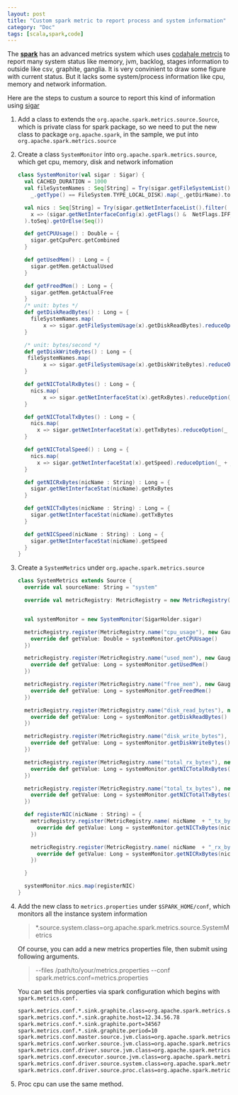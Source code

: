 ```yaml
---
layout: post
title: "Custom spark metric to report process and system information"
category: "Doc"
tags: [scala,spark,code]
---
```


The [**spark**](http://spark.apache.org/) has an advanced metrics system which uses [codahale metrcis](https://github.com/dropwizard/metrics) to report many system status like memory, jvm, backlog, stages information to outside like csv, graphite, ganglia. It is very convinient to draw some figure with current status. But it lacks some system/process information like cpu, memory and network information.

Here are  the steps to custum a source to report this kind of information using [sigar](https://github.com/hyperic/sigar)

1. Add a class to extends the `org.apache.spark.metrics.source.Source`, which is private class for spark package, so we need to put the new class to package `org.apache.spark`, in the sample, we put into `org.apache.spark.metrics.source`

2. Create a class `SystemMonitor` into `org.apache.spark.metrics.source`, which get cpu, memory, disk and network infomation

   ```scala
   class SystemMonitor(val sigar : Sigar) {
     val CACHED_DURATION = 1000
     val fileSystemNames : Seq[String] = Try(sigar.getFileSystemList().filter(
       _.getType() == FileSystem.TYPE_LOCAL_DISK).map(_.getDirName).toSeq).getOrElse(Seq())
   
     val nics : Seq[String] = Try(sigar.getNetInterfaceList().filter(
       x => (sigar.getNetInterfaceConfig(x).getFlags() &  NetFlags.IFF_UP) != 0
     ).toSeq).getOrElse(Seq())
   
     def getCPUUsage() : Double = {
       sigar.getCpuPerc.getCombined
     }
   
     def getUsedMem() : Long = {
       sigar.getMem.getActualUsed
     }
   
     def getFreedMem() : Long = {
       sigar.getMem.getActualFree
     }
     /* unit: bytes */
     def getDiskReadBytes() : Long = {
       fileSystemNames.map(
           x => sigar.getFileSystemUsage(x).getDiskReadBytes).reduceOption(_ + _).getOrElse(0L)
     }
   
     /* unit: bytes/second */
     def getDiskWriteBytes() : Long = {
      fileSystemNames.map(
           x => sigar.getFileSystemUsage(x).getDiskWriteBytes).reduceOption(_ + _).getOrElse(0L)
     }
   
     def getNICTotalRxBytes() : Long = {
       nics.map(
           x => sigar.getNetInterfaceStat(x).getRxBytes).reduceOption(_ + _).getOrElse(0L)
     }
   
     def getNICTotalTxBytes() : Long = {
       nics.map(
         x => sigar.getNetInterfaceStat(x).getTxBytes).reduceOption(_ + _).getOrElse(0L)
     }
   
     def getNICTotalSpeed() : Long = {
       nics.map(
         x => sigar.getNetInterfaceStat(x).getSpeed).reduceOption(_ + _).getOrElse(0L)
     }
   
     def getNICRxBytes(nicName : String) : Long = {
       sigar.getNetInterfaceStat(nicName).getRxBytes
     }
   
     def getNICTxBytes(nicName : String) : Long = {
       sigar.getNetInterfaceStat(nicName).getTxBytes
     }
   
     def getNICSpeed(nicName : String) : Long = {
       sigar.getNetInterfaceStat(nicName).getSpeed
     }   
   }
   ```

3. Create a `SystemMetrics` under `org.apache.spark.metrics.source`

   ```scala
   class SystemMetrics extends Source {
     override val sourceName: String = "system"
   
     override val metricRegistry: MetricRegistry = new MetricRegistry()
   
   
     val systemMonitor = new SystemMonitor(SigarHolder.sigar)
   
     metricRegistry.register(MetricRegistry.name("cpu_usage"), new Gauge[Double] {
       override def getValue: Double = systemMonitor.getCPUUsage()
     })
   
     metricRegistry.register(MetricRegistry.name("used_mem"), new Gauge[Long] {
       override def getValue: Long = systemMonitor.getUsedMem()
     })
   
     metricRegistry.register(MetricRegistry.name("free_mem"), new Gauge[Long] {
       override def getValue: Long = systemMonitor.getFreedMem()
     })
   
     metricRegistry.register(MetricRegistry.name("disk_read_bytes"), new Gauge[Long] {
       override def getValue: Long = systemMonitor.getDiskReadBytes()
     })
   
     metricRegistry.register(MetricRegistry.name("disk_write_bytes"), new Gauge[Long] {
       override def getValue: Long = systemMonitor.getDiskWriteBytes()
     })
   
     metricRegistry.register(MetricRegistry.name("total_rx_bytes"), new Gauge[Long] {
       override def getValue: Long = systemMonitor.getNICTotalRxBytes()
     })
   
     metricRegistry.register(MetricRegistry.name("total_tx_bytes"), new Gauge[Long] {
       override def getValue: Long = systemMonitor.getNICTotalTxBytes()
     })
   
     def registerNIC(nicName : String) = {
       metricRegistry.register(MetricRegistry.name( nicName  + "_tx_bytes"), new Gauge[Long] {
         override def getValue: Long = systemMonitor.getNICTxBytes(nicName)
       })
   
       metricRegistry.register(MetricRegistry.name( nicName  + "_rx_bytes"), new Gauge[Long] {
         override def getValue: Long = systemMonitor.getNICRxBytes(nicName)
       })
   
     }
   
     systemMonitor.nics.map(registerNIC)
   }
   ```
 
4. Add the new class to `metrics.properties` under `$SPARK_HOME/conf`, which monitors all the instance system information

   > *.source.system.class=org.apache.spark.metrics.source.SystemMetrics
   
   Of course, you can add a new metrics properties file, then submit using following arguments.

   > --files /path/to/your/metrics.properties
   > --conf spark.metrics.conf=metrics.properties


   You can set this properties via spark configuration which begins with `spark.metrics.conf.`

   ```bash      
   spark.metrics.conf.*.sink.graphite.class=org.apache.spark.metrics.sink.GraphiteSink
   spark.metrics.conf.*.sink.graphite.host=12.34.56.78
   spark.metrics.conf.*.sink.graphite.port=34567
   spark.metrics.conf.*.sink.graphite.period=10
   spark.metrics.conf.master.source.jvm.class=org.apache.spark.metrics.source.JvmSource
   spark.metrics.conf.worker.source.jvm.class=org.apache.spark.metrics.source.JvmSource
   spark.metrics.conf.driver.source.jvm.class=org.apache.spark.metrics.source.JvmSource
   spark.metrics.conf.executor.source.jvm.class=org.apache.spark.metrics.source.JvmSource
   spark.metrics.conf.driver.source.system.class=org.apache.spark.metrics.source.SystemMetrics
   spark.metrics.conf.driver.source.proc.class=org.apache.spark.metrics.source.ProcMetrics
   ```

5. Proc cpu can use the same method.
 
